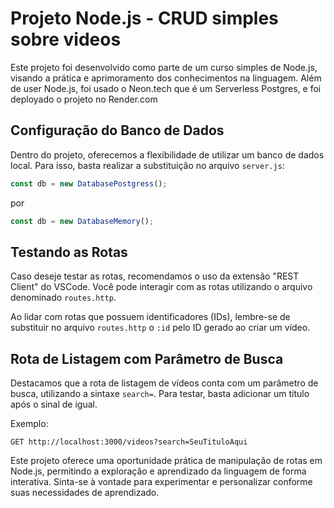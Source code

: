 # Projeto Node.js - CRUD simples sobre videos

Este projeto foi desenvolvido como parte de um curso simples de Node.js, visando a prática e aprimoramento dos conhecimentos na linguagem.
Além de user Node.js, foi usado o Neon.tech que é um Serverless Postgres, e foi deployado o projeto no Render.com

## Configuração do Banco de Dados

Dentro do projeto, oferecemos a flexibilidade de utilizar um banco de dados local. Para isso, basta realizar a substituição no arquivo `server.js`:

```javascript
const db = new DatabasePostgress();
```

por

```javascript
const db = new DatabaseMemory();
```

## Testando as Rotas

Caso deseje testar as rotas, recomendamos o uso da extensão "REST Client" do VSCode. Você pode interagir com as rotas utilizando o arquivo denominado `routes.http`.

Ao lidar com rotas que possuem identificadores (IDs), lembre-se de substituir no arquivo `routes.http` o `:id` pelo ID gerado ao criar um vídeo.

## Rota de Listagem com Parâmetro de Busca

Destacamos que a rota de listagem de vídeos conta com um parâmetro de busca, utilizando a sintaxe `search=`. Para testar, basta adicionar um título após o sinal de igual.

Exemplo:

```http
GET http://localhost:3000/videos?search=SeuTituloAqui
```

Este projeto oferece uma oportunidade prática de manipulação de rotas em Node.js, permitindo a exploração e aprendizado da linguagem de forma interativa. Sinta-se à vontade para experimentar e personalizar conforme suas necessidades de aprendizado.
